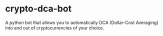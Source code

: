 # crypto-dca-bot
A python bot that allows you to automatically DCA (Dollar-Cost Averaging) into and out of cryptocurrencies of your choice.
